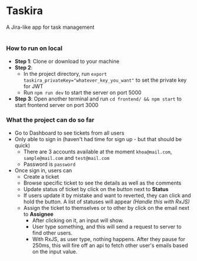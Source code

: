 # Taskira
A Jira-like app for task management

#
### How to run on local

- **Step 1**: Clone or download to your machine
- **Step 2**: 
    - In the project directory, run `export taskira_privateKey="whatever_key_you_want"` to set the private key for JWT
    - Run `npm run dev` to start the server on port 5000
- **Step 3**: Open another terminal and run `cd frontend/ && npm start` to start frontend server on port 3000

### What the project can do so far
- Go to Dashboard to see tickets from all users
- Only able to sign in (haven't had time for sign up - but that should be quick)
    - There are 3 accounts available at the moment `khoa@mail.com`, `sample@mail.com` and `test@mail.com`
    - Password is `password`
- Once sign in, users can 
    - Create a ticket
    - Browse specific ticket to see the details as well as the comments
    - Update status of ticket by click on the button next to **Status**
    - If users update it by mistake and want to reverted, they can click and hold the button. A list of statuses will appear
        _(Handle this with RxJS)_
    - Assign the ticket to themselves or to other by click on the email next to **Assignee**
        - After clicking on it, an input will show.
        - User type something, and this will send a request to server to find other users.
        - With RxJS, as user type, nothing happens. After they pause for 250ms, this will fire off an api to fetch other user's emails based on the input value.
